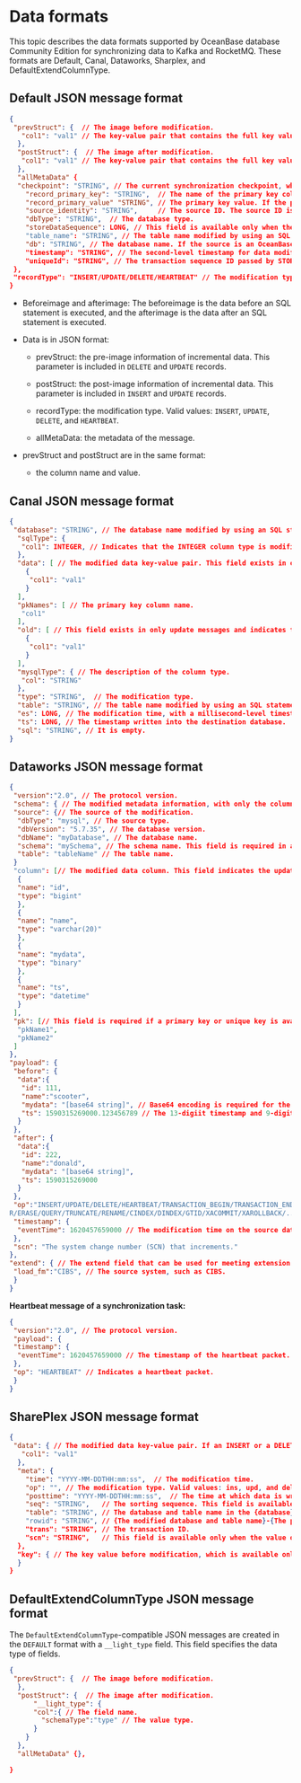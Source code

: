 # Data formats

This topic describes the data formats supported by OceanBase database Community Edition for synchronizing data to Kafka and RocketMQ. These formats are Default, Canal, Dataworks, Sharplex, and DefaultExtendColumnType. 

## Default JSON message format 

```json
{
 "prevStruct": {  // The image before modification.
   "col1": "val1" // The key-value pair that contains the full key value.
  },
  "postStruct": {  // The image after modification.
   "col1": "val1" // The key-value pair that contains the full key value.
  },
  "allMetaData" {
  "checkpoint": "STRING", // The current synchronization checkpoint, which specifies the target checkpoint (second-level timestamp) in the incremental synchronization phase and the primary key-value pair in the full synchronization phase.
    "record_primary_key": "STRING",  // The name of the primary key column. If the primary key has multiple columns. Separate the column names with /u0001.
    "record_primary_value" "STRING", // The primary key value. If the primary key has multiple columns. Separate the column names with /u0001.
    "source_identity": "STRING",     // The source ID. The source ID is a subtopic in the case of incremental synchronization. It is a meaningless sequence in the case of full synchronization.
    "dbType": "STRING",  // The database type.
    "storeDataSequence": LONG, // This field is available only when the value of sequenceEnabled is true in the source.json configuration file in incremental synchronization scenarios. Default value: true. This field is used for sorting. A sequence is generated during the synchronization process in the timestamp + sequence number format. The sequence number increments and does not exceed five digits. 
    "table_name": "STRING", // The table name modified by using an SQL statement.
    "db": "STRING", // The database name. If the source is an OceanBase database Community Edition, the database name is provided in the {tenant name.database name} format.
    "timestamp": "STRING", // The second-level timestamp for data modification, which is available only for incremental synchronization.
    "uniqueId": "STRING", // The transaction sequence ID passed by STORE during incremental synchronization.
 },
 "recordType": "INSERT/UPDATE/DELETE/HEARTBEAT" // The modification type.
}
```

* Beforeimage and afterimage: The beforeimage is the data before an SQL statement is executed, and the afterimage is the data after an SQL statement is executed.

* Data is in JSON format:

  * prevStruct: the pre-image information of incremental data. This parameter is included in `DELETE` and `UPDATE` records.
  
  * postStruct: the post-image information of incremental data. This parameter is included in `INSERT` and `UPDATE` records.

  * recordType: the modification type. Valid values: `INSERT`, `UPDATE`, `DELETE`, and `HEARTBEAT`.
  
  * allMetaData: the metadata of the message.

* prevStruct and postStruct are in the same format:

  * the column name and value.


## Canal JSON message format 

```json
{
 "database": "STRING", // The database name modified by using an SQL statement. If the specified database is an OceanBase database Community Edition, the tenant name is removed and only the database name is retained.
  "sqlType": {
   "col1": INTEGER, // Indicates that the INTEGER column type is modified. For more information, see java.sql.Types.
  },
  "data": [ // The modified data key-value pair. This field exists in only one message.
    {
     "col1": "val1"
    }
  ],
  "pkNames": [ // The primary key column name.
   "col1"
  ],
  "old": [ // This field exists in only update messages and indicates the column modified by using an UPDATE statement. It indicates the column value before the modification.
    {
     "col1": "val1"
    }
  ],
  "mysqlType": { // The description of the column type.
   "col": "STRING" 
  },
  "type": "STRING",  // The modification type.
  "table": "STRING", // The table name modified by using an SQL statement.
  "es": LONG, // The modification time, with a millisecond-level timestamp.
  "ts": LONG, // The timestamp written into the destination database.
  "sql": "STRING", // It is empty.
}
```

## Dataworks JSON message format

```json
{
 "version":"2.0", // The protocol version. 
 "schema": { // The modified metadata information, with only the column name and column type specified.
 "source": {// The source of the modification.
  "dbType": "mysql", // The source type.
  "dbVersion": "5.7.35", // The database version.
  "dbName": "myDatabase", // The database name.
  "schema": "mySchema", // The schema name. This field is required in a system with schemas.
  "table": "tableName" // The table name.
 }
 "column": [// The modified data column. This field indicates the updated record content in the target table.
  {
  "name": "id",
  "type": "bigint"
  },
  {
  "name": "name",
  "type": "varchar(20)"
  },
  {
  "name": "mydata",
  "type": "binary"
  },
  {
  "name": "ts",
  "type": "datetime"
  }
 ],
 "pk": [// This field is required if a primary key or unique key is available. Otherwise, it is optional.
  "pkName1",
  "pkName2"
 ]
},
"payload": {
 "before": {
  "data":{
   "id": 111,
   "name":"scooter",
   "mydata": "[base64 string]", // Base64 encoding is required for the binary type.
   "ts": 1590315269000.123456789 // The 13-digiit timestamp and 9-digit nanosecond.
  }
 },
 "after": {
  "data":{
   "id": 222,
   "name":"donald",
   "mydata": "[base64 string]",
   "ts": 1590315269000
  }
 },
 "op":"INSERT/UPDATE/DELETE/HEARTBEAT/TRANSACTION_BEGIN/TRANSACTION_END/CREATE/ALTE
R/ERASE/QUERY/TRUNCATE/RENAME/CINDEX/DINDEX/GTID/XACOMMIT/XAROLLBACK/...",// Case sensitive.
 "timestamp": {
  "eventTime": 1620457659000 // The modification time on the source database, which is a 13-digit timestamp in milliseconds.
 },
 "scn": "The system change number (SCN) that increments."
},
"extend": { // The extend field that can be used for meeting extension requirements in the future. This field can be left unspecified if no extension is available.
 "load_fm":"CIBS", // The source system, such as CIBS.
 }
}
```

**Heartbeat message of a synchronization task:**

```json
{
 "version":"2.0", // The protocol version.
 "payload": {
 "timestamp": {
  "eventTime": 1620457659000 // The timestamp of the heartbeat packet.
 },
 "op": "HEARTBEAT" // Indicates a heartbeat packet.
 }
}
```

## SharePlex JSON message format 

```json
{
 "data": { // The modified data key-value pair. If an INSERT or a DELETE statement is executed, the value is the full value. If an UPDATE statement is executed, the value is the modified value.
   "col1": "val1"
  },
  "meta": {
    "time": "YYYY-MM-DDTHH:mm:ss",  // The modification time.
    "op": "", // The modification type. Valid values: ins, upd, and del.
    "posttime": "YYYY-MM-DDTHH:mm:ss",  // The time at which data is written to the destination.
    "seq": "STRING",   // The sorting sequence. This field is available only when transactionEnabled is set to true on the source database.
    "table": "STRING", // The database and table name in the {database}.{table} format modified by using an SQL statement.
    "rowid": "STRING", // {The modified database and table name}-{The primary key values are separated with \u0001}. 
    "trans": "STRING", // The transaction ID.
    "scn": "STRING",   // This field is available only when the value of sequenceEnabled is true in the source.json configuration file during incremental synchronization. Default value: true. This field is used for sorting. A sequence is generated during the synchronization process in the timestamp + sequence number format. The sequence number increments and does not exceed five digits. 
  },
  "key": { // The key value before modification, which is available only for modifications by using an UPDATE statement.
  }
}
```

## DefaultExtendColumnType JSON message format 


The `DefaultExtendColumnType`-compatible JSON messages are created in the `DEFAULT` format with a `__light_type` field. This field specifies the data type of fields. 

```json
{
 "prevStruct": {  // The image before modification.
  },
  "postStruct": {  // The image after modification.
      "__light_type": {
      "col":{ // The field name.
        "schemaType":"type" // The value type.
      }
    }
  },
  "allMetaData" {},

}
```